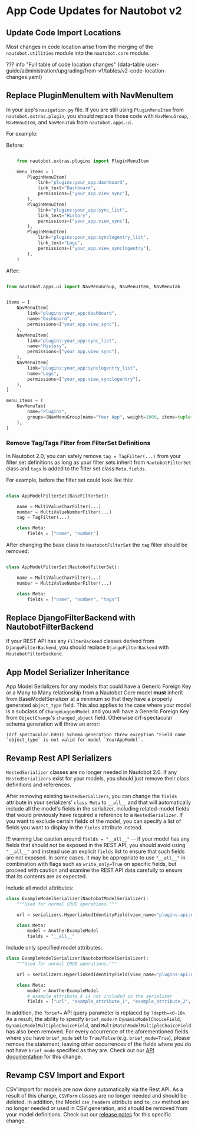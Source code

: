 # App Code Updates for Nautobot v2

## Update Code Import Locations

Most changes in code location arise from the merging of the `nautobot.utilities` module into the `nautobot.core` module.

??? info "Full table of code location changes"
    {data-table user-guide/administration/upgrading/from-v1/tables/v2-code-location-changes.yaml}

## Replace PluginMenuItem with NavMenuItem

In your app's `navigation.py` file. If you are still using `PluginMenuItem` from `nautobot.extras.plugin`, you should replace those code with `NavMenuGroup`, `NavMenuItem`, and `NavMenuTab` from `nautobot.apps.ui`.

For example:

Before:

```python

    from nautobot.extras.plugins import PluginMenuItem

    menu_items = (
        PluginMenuItem(
            link="plugins:your_app:dashboard",
            link_text="Dashboard",
            permissions=["your_app.view_sync"],
        ),
        PluginMenuItem(
            link="plugins:your_app:sync_list",
            link_text="History",
            permissions=["your_app.view_sync"],
        ),
        PluginMenuItem(
            link="plugins:your_app:synclogentry_list",
            link_text="Logs",
            permissions=["your_app.view_synclogentry"],
        ),
    )

```

After:

```python

from nautobot.apps.ui import NavMenuGroup, NavMenuItem, NavMenuTab


items = [
    NavMenuItem(
        link="plugins:your_app:dashboard",
        name="Dashboard",
        permissions=["your_app.view_sync"],
    ),
    NavMenuItem(
        link="plugins:your_app:sync_list",
        name="History",
        permissions=["your_app.view_sync"],
    ),
    NavMenuItem(
        link="plugins:your_app:synclogentry_list",
        name="Logs",
        permissions=["your_app.view_synclogentry"],
    ),
]

menu_items = (
    NavMenuTab(
        name="Plugins",
        groups=(NavMenuGroup(name="Your App", weight=1000, items=tuple(items)),),
    ),
)

```

### Remove Tag/Tags Filter from FilterSet Definitions

In Nautobot 2.0, you can safely remove `tag = TagFilter(...)` from your filter set definitions as long as your filter sets inherit from `NautobotFilterSet` class and `tags` is added to the filter set class `Meta.fields`.

For example, before the filter set could look like this:

```py

class AppModelFilterSet(BaseFilterSet):

    name = MultiValueCharFilter(...)
    number = MultiValueNumberFilter(...)
    tag = TagFilter(...)

    class Meta:
        fields = ["name", "number"]
```

After changing the base class to `NautobotFilterSet` the `tag` filter should be removed:

```py

class AppModelFilterSet(NautobotFilterSet):

    name = MultiValueCharFilter(...)
    number = MultiValueNumberFilter(...)

    class Meta:
        fields = ["name", "number", "tags"]

```

## Replace DjangoFilterBackend with NautobotFilterBackend

If your REST API has any `FilterBackend` classes derived from `DjangoFilterBackend`, you should replace `DjangoFilterBackend` with `NautobotFilterBackend`.

## App Model Serializer Inheritance

App Model Serializers for any models that could have a Generic Foreign Key or a Many to Many relationship from a Nautobot Core model **must** inherit from BaseModelSerializer at a minimum so that they have a properly generated `object_type` field. This also applies to the case where your model is a subclass of `ChangeLoggedModel` and you will have a Generic Foreign Key from `ObjectChange`'s `changed_object` field. Otherwise drf-spectacular schema generation will throw an error:

```no-highlight
(drf_spectacular.E001) Schema generation threw exception "Field name `object_type` is not valid for model `YourAppModel`.
```

## Revamp Rest API Serializers

`NestedSerializer` classes are no longer needed in Nautobot 2.0. If any `NestedSerializers` exist for your models, you should just remove their class definitions and references.

After removing existing `NestedSerializers`, you can change the `fields` attribute in your serializers' `class Meta` to `__all__` and that will automatically include all the model's fields in the serializer, including related-model fields that would previously have required a reference to a `NestedSerializer`. If you want to exclude certain fields of the model, you can specify a list of fields you want to display in the `fields` attribute instead.

!!! warning
    Use caution around `fields = "__all__"` -- if your model has any fields that should _not_ be exposed in the REST API, you should avoid using `"__all__"` and instead use an explicit `fields` list to ensure that such fields are not exposed. In some cases, it may be appropriate to use `"__all__"` in combination with flags such as `write_only=True` on specific fields, but proceed with caution and examine the REST API data carefully to ensure that its contents are as expected.

Include all model attributes:

```python
class ExampleModelSerializer(NautobotModelSerializer):
    """Used for normal CRUD operations."""

    url = serializers.HyperlinkedIdentityField(view_name="plugins-api:example_app-api:anotherexamplemodel-detail")

    class Meta:
        model = AnotherExampleModel
        fields = "__all__"
```

Include only specified model attributes:

```python
class ExampleModelSerializer(NautobotModelSerializer):
    """Used for normal CRUD operations."""

    url = serializers.HyperlinkedIdentityField(view_name="plugins-api:example_app-api:anotherexamplemodel-detail")

    class Meta:
        model = AnotherExampleModel
        # example_attribute_4 is not included in the serializer
        fields = ["url", "example_attribute_1", "example_attribute_2", "example_attribute_3"]
```

In addition, the `?brief=` API query parameter is replaced by `?depth=<0-10>`. As a result, the ability to specify `brief_mode` in `DynamicModelChoiceField`, `DynamicModelMultipleChoiceField`, and `MultiMatchModelMultipleChoiceField` has also been removed. For every occurrence of the aforementioned fields where you have `brief_mode` set to `True/False` (e.g. `brief_mode=True`), please remove the statement, leaving other occurrences of the fields where you do not have `brief_mode` specified as they are. Check out our [API documentation](../../../user-guide/platform-functionality/rest-api/overview.md#depth-query-parameter) for this change.

## Revamp CSV Import and Export

CSV Import for models are now done automatically via the Rest API. As a result of this change, `CSVForm` classes are no longer needed and should be deleted. In addition, the Model `csv_headers` attribute and `to_csv` method are no longer needed or used in CSV generation, and should be removed from your model definitions. Check out our [release notes](../../../release-notes/version-2.0.md#revamped-csv-import-and-export-254) for this specific change.
